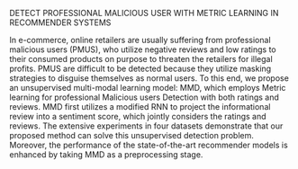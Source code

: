 DETECT PROFESSIONAL MALICIOUS USER WITH METRIC LEARNING IN RECOMMENDER SYSTEMS

In e-commerce, online retailers are usually suffering from professional malicious users (PMUS), who utilize negative reviews and low ratings to their consumed products on purpose to threaten the retailers for illegal profits. PMUS are difficult to be detected because they utilize masking strategies to disguise themselves as normal users. To this end, we propose an unsupervised multi-modal learning model: MMD, which employs Metric learning for professional Malicious users Detection with both ratings and reviews. MMD first utilizes a modified RNN to project the informational review into a sentiment score, which jointly considers the ratings and reviews. The extensive experiments in four datasets demonstrate that our proposed method can solve this unsupervised detection problem. Moreover, the performance of the state-of-the-art recommender models is enhanced by taking MMD as a preprocessing stage.
